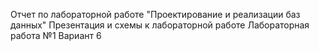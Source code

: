 Отчет по лабораторной работе "Проектирование и реализации баз данных"
Презентация и схемы к лабораторной работе
Лабораторная работа №1
Вариант 6
